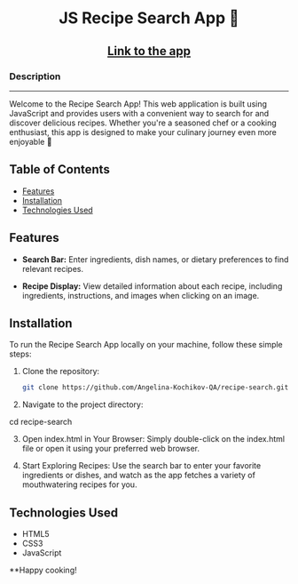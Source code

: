 <h1 align="center">JS Recipe Search App 🥦</a> 
<h2 align="center"><a href="https://helpful-satin-rest.glitch.me/" target="_blank">Link to the app</a> 


<h3>Description</h3>
<hr>

<p>Welcome to the Recipe Search App! This web application is built using JavaScript and provides users with a convenient way to search for and discover delicious recipes. Whether you're a seasoned chef or a cooking enthusiast, this app is designed to make your culinary journey even more enjoyable 🥗</p>

## Table of Contents

- [Features](#features)
- [Installation](#installation)
- [Technologies Used](#technologies-used)


## Features

- **Search Bar:** Enter ingredients, dish names, or dietary preferences to find relevant recipes.

- **Recipe Display:** View detailed information about each recipe, including ingredients, instructions, and images when clicking on an image.

## Installation

<p>To run the Recipe Search App locally on your machine, follow these simple steps:</p>

1. Clone the repository:

   ```bash
   git clone https://github.com/Angelina-Kochikov-QA/recipe-search.git

2. Navigate to the project directory:

cd recipe-search

3. Open index.html in Your Browser:
Simply double-click on the index.html file or open it using your preferred web browser.

4. Start Exploring Recipes:
Use the search bar to enter your favorite ingredients or dishes, and watch as the app fetches a variety of mouthwatering recipes for you.

## Technologies Used

<ul>
   <li>HTML5</li>
   <li>CSS3</li>
   <li>JavaScript</li>
</ul>

**Happy cooking!






